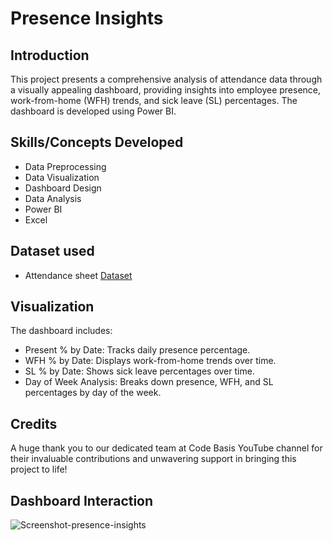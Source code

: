 # Presence Insights
## Introduction
This project presents a comprehensive analysis of attendance data through a visually appealing dashboard, providing insights into employee presence, work-from-home (WFH) trends, and sick leave (SL) percentages. The dashboard is developed using Power BI.

## Skills/Concepts Developed
- Data Preprocessing
- Data Visualization
- Dashboard Design
- Data Analysis
- Power BI
- Excel

## Dataset used
- Attendance sheet <a href="https://github.com/Joethomas0078/HR-Analytics/blob/main/Attendance%20Sheet.xlsx">Dataset</a>

## Visualization
The dashboard includes:

- Present % by Date: Tracks daily presence percentage.
- WFH % by Date: Displays work-from-home trends over time.
- SL % by Date: Shows sick leave percentages over time.
- Day of Week Analysis: Breaks down presence, WFH, and SL percentages by day of the week.

## Credits
A huge thank you to our dedicated team at Code Basis YouTube channel for their invaluable contributions 
and unwavering support in bringing this project to life!

## Dashboard Interaction
![Screenshot-presence-insights](https://github.com/user-attachments/assets/85de16ed-ce57-440d-81ea-a24d81c94925)


